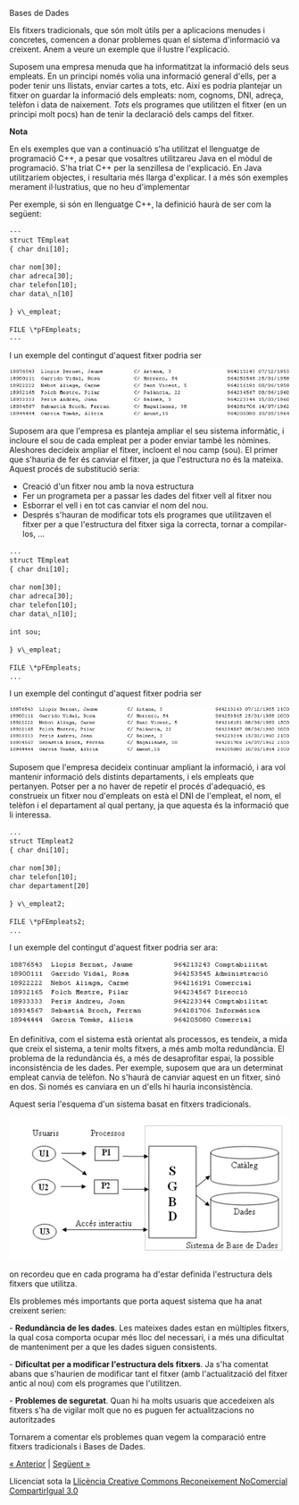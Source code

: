 Bases de Dades

Els fitxers tradicionals, que són molt útils per a aplicacions menudes i concretes, comencen a donar problemes quan el sistema d'informació va creixent. Anem a veure un exemple que il·lustre l'explicació.

Suposem una empresa menuda que ha informatitzat la informació dels seus empleats. En un principi només volia una informació general d'ells, per a poder tenir uns llistats, enviar cartes a tots, etc. Així es podria plantejar un fitxer on guardar la informació dels empleats: nom, cognoms, DNI, adreça, telèfon i data de naixement. *Tots* els programes que utilitzen el fitxer (en un principi molt pocs) han de tenir la declaració dels camps del fitxer.

**Nota**

En els exemples que van a continuació s'ha utilitzat el llenguatge de programació C++, a pesar que vosaltres utilitzareu Java en el mòdul de programació. S'ha triat C++ per la senzillesa de l'explicació. En Java utilitzaríem objectes, i resultaria més llarga d'explicar. I a més són exemples merament il·lustratius, que no heu d'implementar

Per exemple, si són en llenguatge C++, la definició haurà de ser com la següent:

```
---
struct TEmpleat 
{ char dni[10]; 

char nom[30]; 
char adreca[30]; 
char telefon[10]; 
char data\_n[10]

} v\_empleat; 

FILE \*pFEmpleats; 
---
```

I un exemple del contingut d'aquest fitxer podria ser

![ref1](T1_1_1.1.png)


Suposem ara que l'empresa es planteja ampliar el seu sistema informàtic, i incloure el sou de cada empleat per a poder enviar també les nòmines. Aleshores decideix ampliar el fitxer, incloent el nou camp (sou). El primer que s'hauria de fer és canviar el fitxer, ja que l'estructura no és la mateixa. Aquest procés de substitució seria:

- Creació d'un fitxer nou amb la nova estructura
- Fer un programeta per a passar les dades del fitxer vell al fitxer nou
- Esborrar el vell i en tot cas canviar el nom del nou.
- Després s'hauran de modificar tots els programes que utilitzaven el fitxer per a que l'estructura del fitxer siga la correcta, tornar a compilar-los, ...

```
... 
struct TEmpleat 
{ char dni[10]; 

char nom[30]; 
char adreca[30]; 
char telefon[10]; 
char data\_n[10];

int sou;

} v\_empleat; 

FILE \*pFEmpleats; 
...
```

I un exemple del contingut d'aquest fitxer podria ser

![ref2](T1_1_2.png)

Suposem que l'empresa decideix continuar ampliant la informació, i ara vol mantenir informació dels distints departaments, i els empleats que pertanyen. Potser per a no haver de repetir el procés d'adequació, es construeix un fitxer nou d'empleats on està el DNI de l'empleat, el nom, el telèfon i el departament al qual pertany, ja que aquesta és la informació que li interessa.

```
... 
struct TEmpleat2 
{ char dni[10]; 

char nom[30]; 
char telefon[10]; 
char departament[20]

} v\_empleat2; 

FILE \*pFEmpleats2; 
...
```

I un exemple del contingut d'aquest fitxer podria ser ara:

![ref3](T1_1_3.png)



En definitiva, com el sistema està orientat als processos, es tendeix, a mida que creix el sistema, a tenir molts fitxers, a més amb molta redundància. El problema de la redundància és, a més de desaprofitar espai, la possible inconsistència de les dades. Per exemple, suposem que ara un determinat empleat canvia de telèfon. No s'haurà de canviar aquest en un fitxer, sinó en dos. Si només es canviara en un d'ells hi hauria inconsistència.

Aquest seria l'esquema d'un sistema basat en fitxers tradicionals.



![ref4](T1_2_1.png)

on recordeu que en cada programa ha d'estar definida l'estructura dels fitxers que utilitza.



Els problemes més importants que porta aquest sistema que ha anat creixent serien:

\- **Redundància de les dades**. Les mateixes dades estan en múltiples fitxers, la qual cosa comporta ocupar més lloc del necessari, i a més una dificultat de manteniment per a que les dades siguen consistents.

\- **Dificultat per a modificar l'estructura dels fitxers**. Ja s'ha comentat abans que s'haurien de modificar tant el fitxer (amb l'actualització del fitxer antic al nou) com els programes que l'utilitzen.

\- **Problemes de seguretat**. Quan hi ha molts usuaris que accedeixen als fitxers s'ha de vigilar molt que no es puguen fer actualitzacions no autoritzades

Tornarem a comentar els problemes quan vegem la comparació entre fitxers tradicionals i Bases de Dades.

[« Anterior](objectius.md) | [Següent »](2_concepte_de_base_de_dades.md)

Llicenciat sota la [Llicència Creative Commons Reconeixement NoComercial CompartirIgual 3.0](http://creativecommons.org/licenses/by-nc-sa/3.0/)
